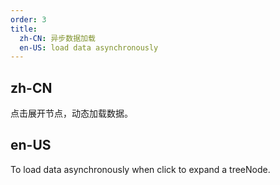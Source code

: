 ```yaml
---
order: 3
title:
  zh-CN: 异步数据加载
  en-US: load data asynchronously
---
```


## zh-CN

点击展开节点，动态加载数据。

## en-US

To load data asynchronously when click to expand a treeNode.